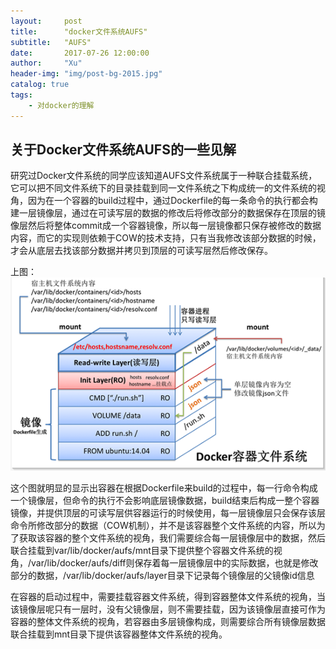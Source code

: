 ```yaml
---
layout:     post
title:      "docker文件系统AUFS"
subtitle:   "AUFS"
date:       2017-07-26 12:00:00
author:     "Xu"
header-img: "img/post-bg-2015.jpg"
catalog: true
tags:
    - 对docker的理解
---
```

## 关于Docker文件系统AUFS的一些见解

研究过Docker文件系统的同学应该知道AUFS文件系统属于一种联合挂载系统，它可以把不同文件系统下的目录挂载到同一文件系统之下构成统一的文件系统的视角，因为在一个容器的build过程中，通过Dockerfile的每一条命令的执行都会构建一层镜像层，通过在可读写层的数据的修改后将修改部分的数据保存在顶层的镜像层然后将整体commit成一个容器镜像，所以每一层镜像都只保存被修改的数据内容，而它的实现则依赖于COW的技术支持，只有当我修改该部分数据的时候，才会从底层去找该部分数据并拷贝到顶层的可读写层然后修改保存。

上图：
![Dockerfs](/img/DockerFS.jpg)

这个图就明显的显示出容器在根据Dockerfile来build的过程中，每一行命令构成一个镜像层，但命令的执行不会影响底层镜像数据，build结束后构成一整个容器镜像，并提供顶层的可读写层供容器运行的时候使用，每一层镜像层只会保存该层命令所修改部分的数据（COW机制），并不是该容器整个文件系统的内容，所以为了获取该容器的整个文件系统的视角，我们需要综合每一层镜像层中的数据，然后联合挂载到var/lib/docker/aufs/mnt目录下提供整个容器文件系统的视角，/var/lib/docker/aufs/diff则保存着每一层镜像层中的实际数据，也就是修改部分的数据，/var/lib/docker/aufs/layer目录下记录每个镜像层的父镜像id信息

在容器的启动过程中，需要挂载容器文件系统，得到容器整体文件系统的视角，当该镜像层呢只有一层时，没有父镜像层，则不需要挂载，因为该镜像层直接可作为容器的整体文件系统的视角，若容器由多层镜像构成，则需要综合所有镜像层数据联合挂载到mnt目录下提供该容器整体文件系统的视角。